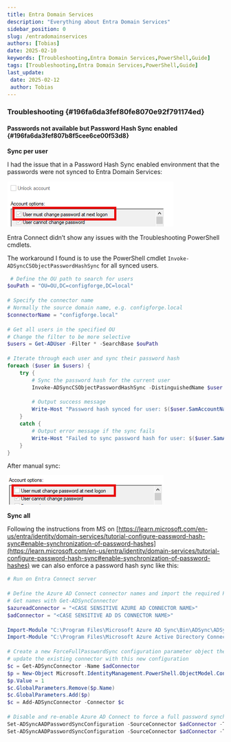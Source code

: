 ```yaml
---
title: Entra Domain Services
description: "Everything about Entra Domain Services"
sidebar_position: 0
slug: /entradomainservices
authors: [Tobias]
date: 2025-02-10
keywords: [Troubleshooting,Entra Domain Services,PowerShell,Guide]
tags: [Troubleshooting,Entra Domain Services,PowerShell,Guide]
last_update: 
 date: 2025-02-12
 author: Tobias
---
```




### Troubleshooting {#196fa6da3fef80fe8070e92f791174ed}


#### Passwords not available but Password Hash Sync enabled {#196fa6da3fef807b8f5cee6ce00f53d8}


**Sync per user**


I had the issue that in a Password Hash Sync enabled environment that the passwords were not synced to Entra Domain Services:


![](./entradomainservices.196fa6da-3fef-80cd-bc36-e0b05a507c04.png)


Entra Connect didn’t show any issues with the Troubleshooting PowerShell cmdlets.


The workaround I found is to use the PowerShell cmdlet `Invoke-ADSyncCSObjectPasswordHashSync` for all synced users.


```powershell
 # Define the OU path to search for users
$ouPath = "OU=OU,DC=configforge,DC=local"

# Specify the connector name
# Normally the source domain name, e.g. configforge.local
$connectorName = "configforge.local"

# Get all users in the specified OU
# Change the filter to be more selective
$users = Get-ADUser -Filter * -SearchBase $ouPath

# Iterate through each user and sync their password hash
foreach ($user in $users) {
    try {
        # Sync the password hash for the current user
        Invoke-ADSyncCSObjectPasswordHashSync -DistinguishedName $user.DistinguishedName -ConnectorName $connectorName
        
        # Output success message
        Write-Host "Password hash synced for user: $($user.SamAccountName)"
    }
    catch {
        # Output error message if the sync fails
        Write-Host "Failed to sync password hash for user: $($user.SamAccountName). Error: $_"
    }
} 

```


After manual sync:


![](./entradomainservices.196fa6da-3fef-8055-9774-c09e2f3dd51b.png)


**Sync all**


Following the instructions from MS on [https://learn.microsoft.com/en-us/entra/identity/domain-services/tutorial-configure-password-hash-sync#enable-synchronization-of-password-hashes](https://learn.microsoft.com/en-us/entra/identity/domain-services/tutorial-configure-password-hash-sync#enable-synchronization-of-password-hashes) we can also enforce a password hash sync like this:


```powershell
# Run on Entra Connect server

# Define the Azure AD Connect connector names and import the required PowerShell module
# Get names with Get-ADSyncConnector
$azureadConnector = "<CASE SENSITIVE AZURE AD CONNECTOR NAME>"
$adConnector = "<CASE SENSITIVE AD DS CONNECTOR NAME>"

Import-Module "C:\Program Files\Microsoft Azure AD Sync\Bin\ADSync\ADSync.psd1"
Import-Module "C:\Program Files\Microsoft Azure Active Directory Connect\AdSyncConfig\AdSyncConfig.psm1"

# Create a new ForceFullPasswordSync configuration parameter object then
# update the existing connector with this new configuration
$c = Get-ADSyncConnector -Name $adConnector
$p = New-Object Microsoft.IdentityManagement.PowerShell.ObjectModel.ConfigurationParameter "Microsoft.Synchronize.ForceFullPasswordSync", String, ConnectorGlobal, $null, $null, $null
$p.Value = 1
$c.GlobalParameters.Remove($p.Name)
$c.GlobalParameters.Add($p)
$c = Add-ADSyncConnector -Connector $c

# Disable and re-enable Azure AD Connect to force a full password synchronization
Set-ADSyncAADPasswordSyncConfiguration -SourceConnector $adConnector -TargetConnector $azureadConnector -Enable $false
Set-ADSyncAADPasswordSyncConfiguration -SourceConnector $adConnector -TargetConnector $azureadConnector -Enable $true
```

